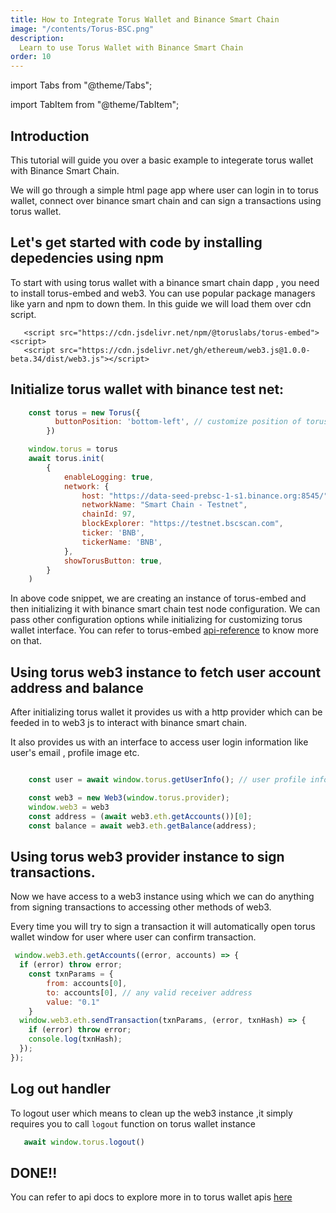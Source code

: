 ```yaml
---
title: How to Integrate Torus Wallet and Binance Smart Chain
image: "/contents/Torus-BSC.png"
description:
  Learn to use Torus Wallet with Binance Smart Chain
order: 10
---
```


import Tabs from "@theme/Tabs";

import TabItem from "@theme/TabItem";

## Introduction

This tutorial will guide you over a basic example to integerate torus wallet with Binance Smart Chain.

We will go through a simple html page app where user can login in to torus wallet, connect over binance smart chain and can sign a transactions using torus wallet.


## Let's get started with code by installing depedencies using npm

To start with using torus wallet with a binance smart chain dapp , you need to
install torus-embed and web3. You can use popular package managers like yarn and npm
to down them. In this guide we will load them over cdn script.

```shell
   <script src="https://cdn.jsdelivr.net/npm/@toruslabs/torus-embed"> <script>
   <script src="https://cdn.jsdelivr.net/gh/ethereum/web3.js@1.0.0-beta.34/dist/web3.js"></script>
```

## Initialize torus wallet with binance test net:

```js
    const torus = new Torus({
          buttonPosition: 'bottom-left', // customize position of torus icon in dapp
        })

    window.torus = torus
    await torus.init(
        {
            enableLogging: true,
            network: {
                host: "https://data-seed-prebsc-1-s1.binance.org:8545/", // mandatory
                networkName: "Smart Chain - Testnet",
                chainId: 97,
                blockExplorer: "https://testnet.bscscan.com",
                ticker: 'BNB',
                tickerName: 'BNB',
            },
            showTorusButton: true,
        }
    )
```

In above code snippet, we are creating an instance of torus-embed and then initializing it with binance smart chain test node configuration.
We can pass other configuration options while initializing for customizing torus wallet interface. You can refer to torus-embed [api-reference](https://docs.tor.us/wallet/api-reference/class) to know more on that.

## Using torus web3 instance to fetch user account address and balance

After initializing torus wallet it provides us with a http provider which can be feeded in to web3 js to interact with binance smart chain.

It also provides us with an interface to access user login information like user's email , profile image etc.

```js

    const user = await window.torus.getUserInfo(); // user profile info (email address etc)

    const web3 = new Web3(window.torus.provider);
    window.web3 = web3
    const address = (await web3.eth.getAccounts())[0];
    const balance = await web3.eth.getBalance(address);

```

## Using torus web3 provider instance to sign transactions.

Now we have access to a web3 instance using which we can do anything from signing transactions to accessing other methods of web3.

Every time you will try to sign a transaction it will automatically open torus wallet window for user where user can confirm transaction.

```js
 window.web3.eth.getAccounts((error, accounts) => {
  if (error) throw error;
    const txnParams = {
        from: accounts[0],
        to: accounts[0], // any valid receiver address
        value: "0.1"
    }
  window.web3.eth.sendTransaction(txnParams, (error, txnHash) => {
    if (error) throw error;
    console.log(txnHash);
  });
});
```


## Log out handler
To logout user which means to clean up the web3 instance ,it simply requires you to call  `logout` function on torus wallet instance

```js
   await window.torus.logout()
```

## DONE!!
You can refer to api docs to explore more in to torus wallet apis [here](https://docs.tor.us/wallet/api-reference/class)
